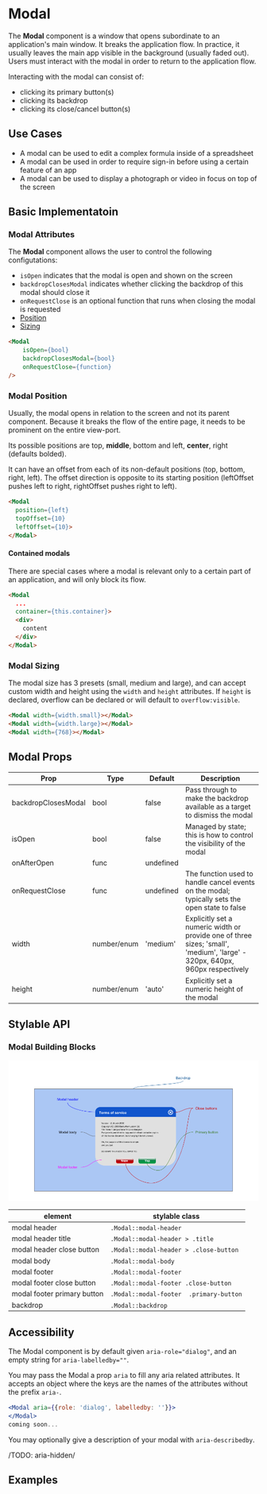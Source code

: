 # Modal

The **Modal** component is a window that opens subordinate to an application's main window. It breaks the application flow. In practice, it usually leaves the main app visible in the background (usually faded out). Users must interact with the modal in order to return to the application flow.

Interacting with the modal can consist of:  
- clicking its primary button(s)
- clicking its backdrop
- clicking its close/cancel button(s)

## Use Cases

* A modal can be used to edit a complex formula inside of a spreadsheet
* A modal can be used in order to require sign-in before using a certain feature of an app
* A modal can be used to display a photograph or video in focus on top of the screen

## Basic Implementatoin

### Modal Attributes

The **Modal** component allows the user to control the following configutations:  
* `isOpen` indicates that the modal is open and shown on the screen
* `backdropClosesModal` indicates whether clicking the backdrop of this modal should close it
* `onRequestClose` is an optional function that runs when closing the modal is requested
* [Position](#modal-position) 
* [Sizing](#modal-sizing)

```html
<Modal
    isOpen={bool}
    backdropClosesModal={bool}
    onRequestClose={function}
/>
```

### Modal Position

Usually, the modal opens in relation to the screen and not its parent component. Because it breaks the flow of the entire page, it needs to be prominent on the entire view-port. 

Its possible positions are top, **middle**, bottom and left, **center**, right (defaults bolded).

It can have an offset from each of its non-default positions (top, bottom, right, left). The offset direction is opposite to its starting position (leftOffset pushes left to right, rightOffset pushes right to left).

```html
<Modal
  position={left}
  topOffset={10}
  leftOffset={10}>
</Modal>
```

#### Contained modals

There are special cases where a modal is relevant only to a certain part of an application, and will only block its flow.

```html
<Modal
  ...
  container={this.container}>
  <div>
    content
  </div>
</Modal>
```

### Modal Sizing

The modal size has 3 presets (small, medium and large), and can accept custom width and height using the `width` and `height` attributes. If `height` is declared, overflow can be declared or will default to `overflow:visible`.


```html
<Modal width={width.small}></Modal>
<Modal width={width.large}></Modal>
<Modal width={768}></Modal>
```

## Modal Props

| Prop | Type | Default | Description |
| --- | --- | --- | --- |
|backdropClosesModal | bool | false | Pass through to make the backdrop available as a target to dismiss the modal|
| isOpen | bool | false | Managed by state; this is how to control the visibility of the modal|
| onAfterOpen | func | undefined | |
| onRequestClose | func | undefined | The function used to handle cancel events on the modal; typically sets the open state to false|
| width | number/enum | 'medium' | Explicitly set a numeric width or provide one of three sizes; 'small', 'medium', 'large' - 320px, 640px, 960px respectively|
| height | number/enum | 'auto' | Explicitly set a numeric height of the modal|

## Stylable API

### Modal Building Blocks

![Modal](./assets/modal-basic.png)

| element | stylable class |
|---|---|
| modal header | `.Modal::modal-header` |
| modal header title | `.Modal::modal-header > .title` |
| modal header close button |`.Modal::modal-header > .close-button`|
| modal body | `.Modal::modal-body` |
| modal footer | `.Modal::modal-footer` |
| modal footer close button | `.Modal::modal-footer .close-button` |
| modal footer primary button | `.Modal::modal-footer  .primary-button` |
| backdrop | `.Modal::backdrop` |

## Accessibility

The Modal component is by default given `aria-role="dialog"`, and an empty string for `aria-labelledby=""`. 

You may pass the Modal a prop `aria` to fill any aria related attributes. It accepts an object where the keys are the names of the attributes without the prefix `aria-`.

```jsx
<Modal aria={{role: 'dialog', labelledby: ''}}>
</Modal>
coming soon...
```
You may optionally give a description of your modal  with `aria-describedby`.

/TODO: aria-hidden/

## Examples
